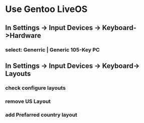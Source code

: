 # Use Gentoo LiveOS
## In Settings -> Input Devices -> Keyboard->Hardware
### select: Generric | Generic 105-Key PC
## In Settings -> Input Devices -> Keyboard-> Layouts
### check configure layouts
### remove US Layout
### add Prefarred country layout 

